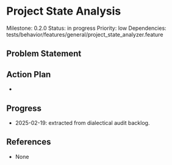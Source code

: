 # Project State Analysis
Milestone: 0.2.0
Status: in progress
Priority: low
Dependencies: tests/behavior/features/general/project_state_analyzer.feature

## Problem Statement
<description>


## Action Plan
- <tasks>

## Progress
- 2025-02-19: extracted from dialectical audit backlog.

## References
- None
